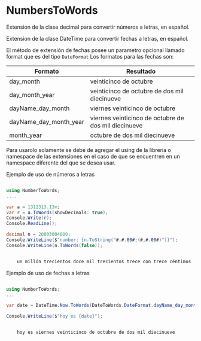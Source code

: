 # NumbersToWords
Extension de la clase decimal para convertir números a letras, en español.

Extension de la clase DateTime para convertir fechas a letras, en español.

El método de extensión de fechas posee un parametro opcional llamado format que es del tipo ``` DateFormat ```
Los formatos para las fechas son:

|Formato                |Resultado                                              |
|-----------------------|-------------------------------------------------------|
|day_month              | veinticinco de octubre                                |
|day_month_year         | veinticinco de octubre de dos mil diecinueve          |
|dayName_day_month      | viernes veinticinco de octubre                        |
|dayName_day_month_year | viernes veinticinco de octubre de dos mil diecinueve	|
|month_year             | octubre de dos mil diecinueve                         |


Para usarolo solamente se debe de agregar el using de la librería o namespace de las extensiones en el caso de que se encuentren en un namespace diferente del que se desea usar.




Ejemplo de uso de números a letras

```c#

using NumberToWords;
....

var a = 1312313.13m;
var r = a.ToWords(showDecimals: true);
Console.Write(r);
Console.ReadLine();

decimal n = 20003004000;
Console.WriteLine($"number: {n.ToString("#,#.00#;(#,#.00#)")}");
Console.WriteLine(n.ToWords(false));

```

```sh

    un millón trecientos doce mil trecientos trece con trece céntimos

```


Ejemplo de uso de fechas a letras


```c#

using NumberToWords;
...

var date = DateTime.Now.ToWords(DateToWords.DateFormat.dayName_day_month_year);

Console.WriteLine($"hoy es {date}");
```

```sh

    hoy es viernes veinticinco de octubre de dos mil diecinueve
    
```
